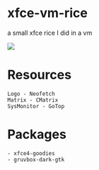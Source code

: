 # xfce-vm-rice
a small xfce rice I did in a vm

![](https://user-images.githubusercontent.com/71613062/121435846-183aed80-c96f-11eb-9c4a-24ce18b67b70.jpg)

# Resources
```
Logo - Neofetch
Matrix - CMatrix
SysMonitor - GoTop
```

# Packages
```
- xfce4-goodies
- gruvbox-dark-gtk
```
